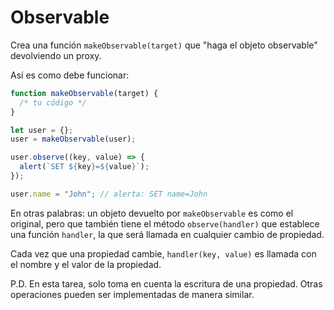 
# Observable

Crea una función `makeObservable(target)` que "haga el objeto observable" devolviendo un proxy.

Así es como debe funcionar:

```js run
function makeObservable(target) {
  /* tu código */
}

let user = {};
user = makeObservable(user);

user.observe((key, value) => {
  alert(`SET ${key}=${value}`);
});

user.name = "John"; // alerta: SET name=John
```

En otras palabras: un objeto devuelto por `makeObservable` es como el original, pero que también tiene el método `observe(handler)` que establece una función `handler`, la que será llamada en cualquier cambio de propiedad.

Cada vez que una propiedad cambie, `handler(key, value)` es llamada con el nombre y el valor de la propiedad.

P.D. En esta tarea, solo toma en cuenta la escritura de una propiedad. Otras operaciones pueden ser implementadas de manera similar.
